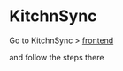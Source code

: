 # KitchnSync

Go to KitchnSync > [frontend](https://github.com/AloisioPjr/KitchnSync/tree/main/frontend)

and follow the steps there
